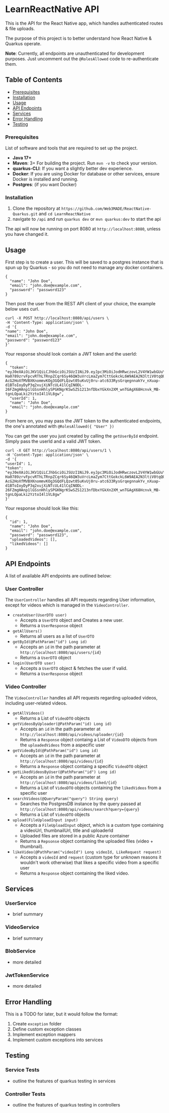 # LearnReactNative API

This is the API for the React Native app, which handles authenticated routes & file uploads.

The purpose of this project is to better understand how React Native & Quarkus operate.

**Note**: Currently, all endpoints are unauthenticated for development purposes. Just uncomment out the `@RolesAllowed` code to re-authenticate them.

## Table of Contents

- [Prerequisites](#prerequisites)
- [Installation](#installation)
- [Usage](#usage)
- [API Endpoints](#api-endpoints)
- [Services](#services)
- [Error Handling](#error-handling)
- [Testing](#testing)

### Prerequisites

List of software and tools that are required to set up the project.

- **Java 17+**
- **Maven**: 3+ For building the project. Run `mvn -v` to check your version.
- **quarkus-CLI**: If you want a slightly better dev experience.
- **Docker**: If you are using Docker for database or other services, ensure Docker is installed and running.
- **Postgres**: (if you want Docker)

### Installation

1. Clone the repository at `https://github.com/Web3MADE/ReactNative-Quarkus.git` and `cd LearnReactNative`
2. navigate to `/api` and run `quarkus dev` or `mvn quarkus:dev` to start the api

The api will now be running on port 8080 at `http://localhost:8080`, unless you have changed it.

## Usage

First step is to create a user. This will be saved to a postgres instance that is spun up by Quarkus - so you do not need to manage any docker containers.

```
{
  "name": "John Doe",
  "email": "john.doe@example.com",
  "password": "password123"
}
```

Then post the user from the REST API client of your choice, the example below uses curl.

```
curl -X POST http://localhost:8080/api/users \
-H 'Content-Type: application/json' \
-d '{
"name": "John Doe",
"email": "john.doe@example.com",
"password": "password123"
}'
```

Your response should look contain a JWT token and the userId:

```
{
  "token": "eyJ0eXAiOiJKV1QiLCJhbGciOiJSUzI1NiJ9.eyJpc3MiOiJodHRwczovL2V4YW1wbGUuY29tL2lzc3VlciIsInVwbiI6ImpvaG4uZG9lQGV4YW1wbGUuY29tIiwiZ3JvdXBzIjpbIlVzZXIiXSwiYmlydGhkYXRlIjoiMjAwMS0wNy0xMyIsImlhdCI6MTcxNjc5NTA1NSwiZXhwIjoxNzE2Nzk1MzU1LCJqdGkiOiJkZjQ2MTAwNi1hMWY0LTQyNDQtOTc1My0yNGE1NTZkZjlkYmYifQ.QkcohRIDKz_9OKNHisydrxLtzXM5q-Ha0789zrvFpcvRThLTRnpZCqr6Sy46QW3uVrcLmaZym7CttGokckL6W9AEA2N3ltiV0tqQO_erL_gbruTlLmrMTk0jCrfxRuM1_nY_GtHZWKKzIvlp-AcG2HoXfMVBXKnommvKOg3GQdFLQzwt05uKvUj0ru-atc633RysGrqegnnakYv_nXuap-d1BToIoyDyP3q2xujXiNTcUL41lCqINODL-26FZmgHAnp1lGSsnHhlySPGKNgrKSwSZS1213nfDbxYGkXn2XM_wnTGAgX68Hcnvk_MB-tgnLOpaLki2YztoI4l1VL8gw",
  "userId": 1,
  "name": "John Doe",
  "email": "john.doe@example.com"
}
```

From here on, you may pass the JWT token to the authenticated endpoints, the one's annotated with `@RolesAllowed({ "User" })`

You can get the user you just created by calling the `getUserById` endpoint. Simply pass the userId and a valid JWT token.

```
curl -X GET http://localhost:8080/api/users/1 \
-H 'Content-Type: application/json' \
-d '{
"userId": 1,
"token": "eyJ0eXAiOiJKV1QiLCJhbGciOiJSUzI1NiJ9.eyJpc3MiOiJodHRwczovL2V4YW1wbGUuY29tL2lzc3VlciIsInVwbiI6ImpvaG4uZG9lQGV4YW1wbGUuY29tIiwiZ3JvdXBzIjpbIlVzZXIiXSwiYmlydGhkYXRlIjoiMjAwMS0wNy0xMyIsImlhdCI6MTcxNjc5NTA1NSwiZXhwIjoxNzE2Nzk1MzU1LCJqdGkiOiJkZjQ2MTAwNi1hMWY0LTQyNDQtOTc1My0yNGE1NTZkZjlkYmYifQ.QkcohRIDKz_9OKNHisydrxLtzXM5q-Ha0789zrvFpcvRThLTRnpZCqr6Sy46QW3uVrcLmaZym7CttGokckL6W9AEA2N3ltiV0tqQO_erL_gbruTlLmrMTk0jCrfxRuM1_nY_GtHZWKKzIvlp-AcG2HoXfMVBXKnommvKOg3GQdFLQzwt05uKvUj0ru-atc633RysGrqegnnakYv_nXuap-d1BToIoyDyP3q2xujXiNTcUL41lCqINODL-26FZmgHAnp1lGSsnHhlySPGKNgrKSwSZS1213nfDbxYGkXn2XM_wnTGAgX68Hcnvk_MB-tgnLOpaLki2YztoI4l1VL8gw"
}'
```

Your response should look like this:

```
{
  "id": 1,
  "name": "John Doe",
  "email": "john.doe@example.com",
  "password": "password123",
  "uploadedVideos": [],
  "likedVideos": []
}
```

## API Endpoints

A list of available API endpoints are outlined below:

### User Controller

The `UserController` handles all API requests regarding User information, except for videos which is managed in the `VideoController`.

- `createUser(UserDTO user)`
  - Accepts a `UserDTO` object and Creates a new user.
  - Returns a `UserResponse` object
- `getAllUsers()`
  - Returns all users as a list of `UserDTO`
- `getById(@PathParam("id") Long id)`
  - Accepts an `id` in the path parameter at `http://localhost:8080/api/users/{id}`
  - Returns a `UserDTO` object
- `login(UserDTO user)`
  - Accepts a `UserDTO` object & fetches the user if valid.
  - Returns a `UserResponse` object

### Video Controller

The `VideoController` handles all API requests regarding uploaded videos, including user-related videos.

- `getAllVideos()`
  - Returns a List of `VideoDTO` objects
- `getVideosByUploader(@PathParam("id) Long id)`
  - Accepts an `id` in the path parameter at `http://localhost:8080/api/videos/uploader/{id}`
  - Returns a `Response` object containg a List of `VideoDTO` objects from the `uploadedVideos` from a aspecific user
- `getVideoById(@PathParam("id") Long id)`
  - Accepts an `id` in the path parameter at `http://localhost:8080/api/videos/{id}`
  - Returns a `Response` object containg a specific `VideoDTO` object
- `getLikedVideosByUser(@PathParam("id") Long id)`
  - Accepts an `id` in the path parameter at `http://localhost:8080/api/videos/liked/{id}`
  - Returns a List of `VideoDTO` objects containing the `likedVideos` from a specific user
- `searchVideos(@QueryParam("query") String query)`
  - Searches the PostgresDB instance by the query passed at `http://localhost:8080/api/videos/search?query={query}`
  - Returns a List of `VideoDTO` objects
- `upload(FileUploadInput input)`
  - Accepts a `FileUploadInput` object, which is a custom type containing a videoUrl, thumbnailUrl, title and uploaderId
  - Uploaded files are stored in a public Azure container
  - Returns a `Repsonse` object containing the uploaded files (video + thumbnail).
- `likeVideo(@PathParam("videoId") Long videoId, LikeRequest request)`
  - Accepts a `videoId` and `request` (custom type for unknown reasons it wouldn't work otherwise) that likes a specific video from a specific user
  - Returns a `Response` object containing the liked video.

## Services

### UserService

- brief summary

### VideoService

- brief summary

### BlobService

- more detailed

### JwtTokenService

- more detailed

## Error Handling

This is a TODO for later, but it would follow the format:

1. Create `exception` folder
2. Define custom exception classes
3. Implement exception mappers
4. Implement custom exceptions into services

## Testing

### Service Tests

- outline the features of quarkus testing in services

### Controller Tests

- outline the features of quarkus testing in controllers
